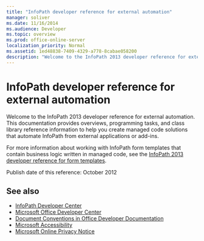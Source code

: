 ```yaml
---
title: "InfoPath developer reference for external automation"
manager: soliver
ms.date: 11/16/2014
ms.audience: Developer
ms.topic: overview
ms.prod: office-online-server
localization_priority: Normal
ms.assetid: 1ed48838-7409-4329-a778-8cabae058200
description: "Welcome to the InfoPath 2013 developer reference for external automation. This documentation provides overviews, programming tasks, and class library reference information to help you create managed code solutions that automate InfoPath from external applications or add-ins."
---
```


# InfoPath developer reference for external automation

Welcome to the InfoPath 2013 developer reference for external automation. This documentation provides overviews, programming tasks, and class library reference information to help you create managed code solutions that automate InfoPath from external applications or add-ins.
  
For more information about working with InfoPath form templates that contain business logic written in managed code, see the [InfoPath 2013 developer reference for form templates](http://go.microsoft.com/fwlink/?LinkId=159764).
  
Publish date of this reference: October 2012
  
## See also

- [InfoPath Developer Center](http://msdn.microsoft.com/en-us/office/aa905434.aspx)  
- [Microsoft Office Developer Center](http://msdn.microsoft.com/en-us/office/default.aspx)
- [Document Conventions in Office Developer Documentation](http://msdn.microsoft.com/en-us/office/aa905365.aspx)
- [Microsoft Accessibility](http://www.microsoft.com/ENABLE/)
- [Microsoft Online Privacy Notice](http://privacy.microsoft.com/en-us/default.mspx)
  

